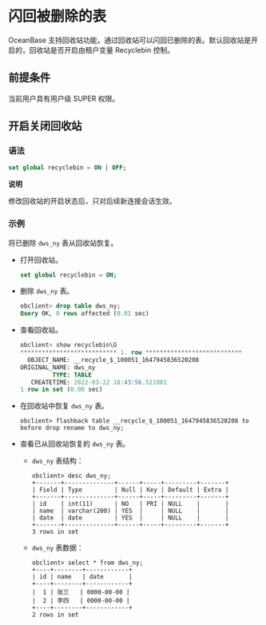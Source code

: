 闪回被删除的表 
============================

OceanBase 支持回收站功能，通过回收站可以闪回已删除的表。默认回收站是开启的，回收站是否开启由租户变量 Recyclebin 控制。

前提条件 
-------------------------

当前用户具有用户级 SUPER 权限。

开启关闭回收站 
----------------------------

### 语法 

```sql
set global recyclebin = ON | OFF;
```


**说明**

修改回收站的开启状态后，只对后续新连接会话生效。

### 示例 

将已删除 `dws_ny` 表从回收站恢复。

* 打开回收站。

  ```sql
  set global recyclebin = ON;
  ```

  

* 删除 `dws_ny` 表。

  ```sql
  obclient> drop table dws_ny;
  Query OK, 0 rows affected (0.01 sec)
  ```

  

* 查看回收站。

  ```sql
  obclient> show recyclebin\G
  *************************** 1. row ***************************
    OBJECT_NAME: __recycle_$_100051_1647945836520208
  ORIGINAL_NAME: dws_ny
           TYPE: TABLE
     CREATETIME: 2022-03-22 18:43:56.521081
  1 row in set (0.00 sec)
  ```

  

* 在回收站中恢复 `dws_ny` 表。

  ```unknow
  obclient> flashback table __recycle_$_100051_1647945836520208 to before drop rename to dws_ny;
  ```

  

* 查看已从回收站恢复的 `dws_ny` 表。

  * `dws_ny` 表结构：

    ```unknow
    obclient> desc dws_ny;
    +-------+--------------+------+-----+---------+-------+
    | Field | Type         | Null | Key | Default | Extra |
    +-------+--------------+------+-----+---------+-------+
    | id    | int(11)      | NO   | PRI | NULL    |       |
    | name  | varchar(200) | YES  |     | NULL    |       |
    | date  | date         | YES  |     | NULL    |       |
    +-------+--------------+------+-----+---------+-------+
    3 rows in set
    ```

    
  
  * `dws_ny` 表数据：

    ```unknow
    obclient> select * from dws_ny;
    +----+--------+------------+
    | id | name   | date       |
    +----+--------+------------+
    |  1 | 张三   | 0000-00-00 |
    |  2 | 李四   | 0000-00-00 |
    +----+--------+------------+
    2 rows in set
    ```

    
  

  



